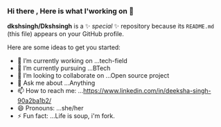 ### Hi there , Here is what I'working on 👋


**dkshsingh/Dkshsingh** is a ✨ _special_ ✨ repository because its `README.md` (this file) appears on your GitHub profile.

Here are some ideas to get you started:

- 🔭 I’m currently working on ...tech-field
- 🌱 I’m currently pursuing ...BTech
- 👯 I’m looking to collaborate on ...Open source project
- 💬 Ask me about ...Anything
- 📫 How to reach me: ...https://www.linkedin.com/in/deeksha-singh-90a2ba1b2/ 
- 😄 Pronouns: ...she/her
- ⚡ Fun fact: ...Life is soup, i'm fork.
